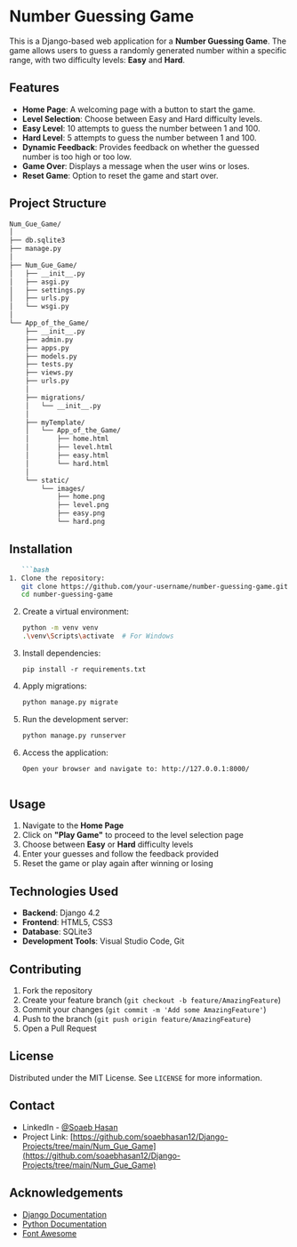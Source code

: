 # Number Guessing Game

This is a Django-based web application for a **Number Guessing Game**. The game allows users to guess a randomly generated number within a specific range, with two difficulty levels: **Easy** and **Hard**.

## Features

- **Home Page**: A welcoming page with a button to start the game.
- **Level Selection**: Choose between Easy and Hard difficulty levels.
- **Easy Level**: 10 attempts to guess the number between 1 and 100.
- **Hard Level**: 5 attempts to guess the number between 1 and 100.
- **Dynamic Feedback**: Provides feedback on whether the guessed number is too high or too low.
- **Game Over**: Displays a message when the user wins or loses.
- **Reset Game**: Option to reset the game and start over.

## Project Structure

```markdown
Num_Gue_Game/
│
├── db.sqlite3
├── manage.py
│
├── Num_Gue_Game/
│   ├── __init__.py
│   ├── asgi.py
│   ├── settings.py
│   ├── urls.py
│   └── wsgi.py
│
└── App_of_the_Game/
    ├── __init__.py
    ├── admin.py
    ├── apps.py
    ├── models.py
    ├── tests.py
    ├── views.py
    ├── urls.py
    │
    ├── migrations/
    │   └── __init__.py
    │
    ├── myTemplate/
    │   └── App_of_the_Game/
    │       ├── home.html
    │       ├── level.html
    │       ├── easy.html
    │       └── hard.html
    │
    └── static/
        └── images/
            ├── home.png
            ├── level.png
            ├── easy.png
            └── hard.png
```

## Installation

```markdown
   ```bash
1. Clone the repository:
   git clone https://github.com/your-username/number-guessing-game.git
   cd number-guessing-game
   ```

2. Create a virtual environment:
   ```bash
   python -m venv venv
   .\venv\Scripts\activate  # For Windows
   ```

3. Install dependencies:
   ```bashs
   pip install -r requirements.txt
   ```

4. Apply migrations:
   ```bash
   python manage.py migrate
   ```

5. Run the development server:
   ```bash
   python manage.py runserver
   ```

6. Access the application:
   ```bash
   Open your browser and navigate to: http://127.0.0.1:8000/
   ```
```
```

## Usage

1. Navigate to the **Home Page**
2. Click on **"Play Game"** to proceed to the level selection page
3. Choose between **Easy** or **Hard** difficulty levels
4. Enter your guesses and follow the feedback provided
5. Reset the game or play again after winning or losing

   
## Technologies Used

- **Backend**: Django 4.2
- **Frontend**: HTML5, CSS3
- **Database**: SQLite3
- **Development Tools**: Visual Studio Code, Git


## Contributing

1. Fork the repository
2. Create your feature branch (`git checkout -b feature/AmazingFeature`)
3. Commit your changes (`git commit -m 'Add some AmazingFeature'`)
4. Push to the branch (`git push origin feature/AmazingFeature`)
5. Open a Pull Request

## License

Distributed under the MIT License. See `LICENSE` for more information.

## Contact

- LinkedIn - [@Soaeb Hasan](https://www.linkedin.com/in/saibu-hassaa-789827360)
- Project Link: [https://github.com/soaebhasan12/Django-Projects/tree/main/Num_Gue_Game](https://github.com/soaebhasan12/Django-Projects/tree/main/Num_Gue_Game)

## Acknowledgements

- [Django Documentation](https://docs.djangoproject.com/)
- [Python Documentation](https://docs.python.org/)
- [Font Awesome](https://fontawesome.com)
